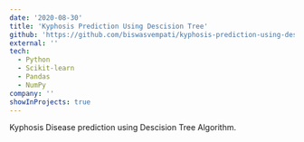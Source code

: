 ```yaml
---
date: '2020-08-30'
title: 'Kyphosis Prediction Using Descision Tree'
github: 'https://github.com/biswasvempati/kyphosis-prediction-using-descision-tree'
external: ''
tech:
  - Python
  - Scikit-learn
  - Pandas
  - NumPy
company: ''
showInProjects: true
---
```


Kyphosis Disease prediction using Descision Tree Algorithm.
